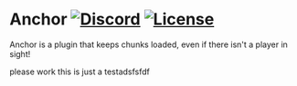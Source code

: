 [discord-invite]: https://discord.gg/UACRzwe
# Anchor [![Discord](https://discordapp.com/api/guilds/285623631042707457/widget.png)][discord-invite] [![License](https://img.shields.io/badge/license-MIT-brightgreen.svg)](https://github.com/nkomarn/Harbor/blob/master/LICENSE)
Anchor is a plugin that keeps chunks loaded, even if there isn't a player in sight!

please work this is just a testadsfsfdf